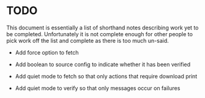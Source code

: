 # TODO

This document is essentially a list of shorthand notes describing work yet to be completed.
Unfortunately it is not complete enough for other people to pick work off the list and
complete as there is too much un-said.

* Add force option to fetch

* Add boolean to source config to indicate whether it has been verified

* Add quiet mode to fetch so that only actions that require download print

* Add quiet mode to verify so that only messages occur on failures
